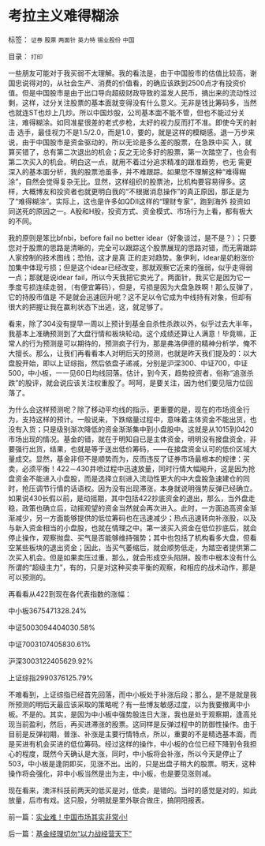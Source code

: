 # 考拉主义难得糊涂

标签： `证券` `股票` `两面针` `英力特` `锡业股份` `中国` 

目录： `打印`

一些朋友可能对于我买弱不太理解。我的看法是，由于中国股市的估值比较高，谢国忠说得对的，从社会生产、消费的价值看，的确应该跌到2500点才有投资价
值。但是中国股市是由于出口导向超级财政导致的滥发人民币，搞出来的流动性过剩，这样，过分关注股票的基本面就变得没有什么意义。无非是钱比筹码多，当然
也就连ST也炒上几炒。所以中国炒股，公司基本面不能不管，但也不能过分关注，难得糊涂。如同准星很差的老式步枪，太好的视力反而打不准。即使今天的射击
选手，最佳视力不是1.5/2.0，而是1.0，要的，就是这样的模糊感。退一万步来说，由于中国股市是资金驱动的，所以无论是多么差的股票，在急跌中买
入，就算买错了，总有第二次退出的机会；反之无论多好的股票，第一次踏空了，也会有第二次买入的机会。明白这一点，就用不着过分追求精准的跟准趋势，也无
需更深入的基本面分析，我的股票池虽多，并不难跟踪。如果您不理解这种“难得糊涂”，自然会觉得复杂无比。显然，这样组织的股票池，比机构要容易得多。这
样，大概博友和投资者也就更明白我的“不根据消息操作”的真正原因，那正是为了“难得糊涂”。实际上，这也是许多如QDII这样的“理财专家”，跑到海外
投资如同送死的原因之一。A股和H股，投资方式、资金模式、市场行为上看，都有极大的不同。



我的原则是笨比bfnbi，before fail no better
idear（好象谈过，是不是？）；只要您对于股票的思路是清晰的，完全可以跟踪这个股票展现的思路对错，而无需跟踪人家控制的技术图线；恐怕，这才是真
正的走对趋势。象伊利，idear是奶粉涨价加集中体现亏损；但是这个idear已经改变，那就观察它近来的强弱，似乎走得弱一点；那就是说idear
fail，所以今天我把它卖光了。两面针，我买它是因为它一季度亏损连续走弱，（有便宜筹码），但是，亏损是因为大盘急跌啊！那么反弹了，它的持股市值是
不是就会迅速回升呢？这不足以令它成为中线持有对象，但却有很大的把握让我在赢利状态下出逃，这，就足够了。







看来，除了304没有提早一周以上预计到基金自杀性杀跌以外，似乎过去大半年，我基本上准确预测到了大盘行情和板块轮动。这个成绩还算让人满意！毕竟嘛，正常人的行为预测是可以期待的，预测疯子行为，那是弗洛伊德的精神分析学，俺不大擅长。那么，让我们再看看本人对明后天的预测，也就是昨天我们提及的：以大盘股开始，即以上证综指，然后依盘子递减，分别是沪深300、中证700，中证500，中小板，一一见60日均线回落。估计，到今天，趋势投资者，俗称“追涨杀跌”的股评，就会说应该关注权重股了。呵呵，是要关注，因为他们要见阻力位回落了。



为什么会这样预测呢？除了移动平均线的指示，更重要的是，现在的市场资金行为，支持这样的预计。一般说来，下跌缩量过程中，意味着主体资金不能出货，也没有入货；只是级别渐次降低的资金渐渐集中到小盘股中。这就是从1015到0420市场出现的情况。基金的错，就在于明知自已是主体资金，明明没有接盘资金，非要强行出货，结果，也就是等于送出低价筹码，——在接盘资金认可的低价区域大量成交。显然，基金非但不是顺势而为，反而违反了证券市场最根本的规律：买卖，必须平衡！422－430井喷过程中迅速放量，同时行情大幅飚升，这是因为抢盘资金不能进入小盘股，而是选择立刻进入流动性更大的中大盘股急速建仓的同时，抢压调节行情的话语权。因为没有出现滞涨，本身就说明强势反弹已经确立。
如果说430长假以前，是动摇期，其中包括422抄底资金的退出，那么，当外盘走稳，政策也确立后，动摇观望的资金当然就会再次进入。此时，一方面追高资金渐渐减少，另一方面能够提供的低位筹码也在迅速减少；热点迅速转向补涨股，以及与新入资金相当的小盘股，也就在情理之中。第一波买入资金在低位抄底后，就会停止操作，观察抛盘、买气是否能够维持强势；其中也包括了机构看多大盘，但看空某些板块的退出资金；因此，当买气萎缩后，就会顺势低走，为踏空者提供第二次买入机会。但是如果卖压过重，那么，就会形成空头陷阱。股市中根本没有什么所谓的“超级主力”，有的，只是对这种买卖平衡的观察，和相应的战术动作，那是可以预测的。



再看看从422到现在各代表指数的涨幅：

中小板3675471328.24%

中证5003094404030.58%

中证7003107405830.61%

沪深3003122405629.92%

上证综指2990376125.79%

不难看到，上证综指已经首先回落，而中小板处于补涨后段；那么，是不是就是我所预测的明后天最应该采取的策略呢？有一些博友敏感过度，以为我要撤离中小板。不是的。其实，是因为中小板中强势股连日大涨，我也是处于观察期，逢高兑现当前盈利，然后，再买进滞涨的股票。这同样是反弹过程中的防御性操作。由于目前是反弹初期，普涨、补涨是主要行情特点，所以，重要的不是精选基本面，而是买进有机会买进的低位筹码。经过这样的操作，中小板的仓位已经下降到令我担心的程度，既然今天确认是大涨，同时，中小板将会补涨，所以今天是停止了503，中小板是逢阴即买，见涨不出。出的，只是出盘子稍大的股票。明天，这种操作将会强化，非中小板当然是出为主，中小板，也是要见涨则减。



现在看来，澳洋科技前两天的低买是对，低卖，是错的。当时的感觉是对的，如此放量，后市有戏。这只股，分明就是里外联合做庄，搞阴阳报表。





前一篇：[实业难！中国市场其实非常小!](../../../2008/5/4/实业难！中国市场其实非常小!.md)

后一篇：[基金经理切勿“以力战经营天下”](../../../2008/5/6/基金经理切勿“以力战经营天下”.md)